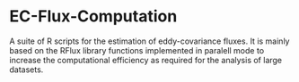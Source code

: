 # EC-Flux-Computation
A suite of R scripts for the estimation of eddy-covariance fluxes.
It is mainly based on the RFlux library functions implemented in paralell mode to increase the computational efficiency as required for the analysis of large datasets.
